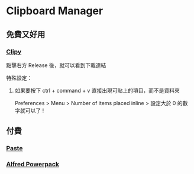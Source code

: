# Clipboard Manager

## 免費又好用

### [Clipy](https://github.com/Clipy/Clipy)

點擊右方 Release 後，就可以看到下載連結

特殊設定：

1. 如果要按下 ctrl + command + v 直接出現可貼上的項目，而不是資料夾

    Preferences > Menu > Number of items placed inline > 設定大於 0 的數字就可以了 !


## 付費

### [Paste](https://pasteapp.io/)

### [Alfred Powerpack](https://www.alfredapp.com/powerpack/)

